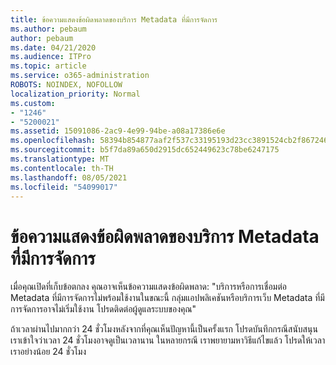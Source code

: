 ```yaml
---
title: ข้อความแสดงข้อผิดพลาดของบริการ Metadata ที่มีการจัดการ
ms.author: pebaum
author: pebaum
ms.date: 04/21/2020
ms.audience: ITPro
ms.topic: article
ms.service: o365-administration
ROBOTS: NOINDEX, NOFOLLOW
localization_priority: Normal
ms.custom:
- "1246"
- "5200021"
ms.assetid: 15091086-2ac9-4e99-94be-a08a17386e6e
ms.openlocfilehash: 58394b854877aaf2f537c33195193d23cc3891524cb2f867246ba4bf5f9e73a0
ms.sourcegitcommit: b5f7da89a650d2915dc652449623c78be6247175
ms.translationtype: MT
ms.contentlocale: th-TH
ms.lasthandoff: 08/05/2021
ms.locfileid: "54099017"
---
```

# <a name="managed-metadata-service-error-message"></a>ข้อความแสดงข้อผิดพลาดของบริการ Metadata ที่มีการจัดการ

เมื่อคุณเปิดที่เก็บข้อตกลง คุณอาจเห็นข้อความแสดงข้อผิดพลาด: "บริการหรือการเชื่อมต่อ Metadata ที่มีการจัดการไม่พร้อมใช้งานในขณะนี้ กลุ่มแอปพลิเคชันหรือบริการเว็บ Metadata ที่มีการจัดการอาจไม่เริ่มใช้งาน โปรดติดต่อผู้ดูแลระบบของคุณ"
  
ถ้าเวลาผ่านไปมากกว่า 24 ชั่วโมงหลังจากที่คุณเห็นปัญหานี้เป็นครั้งแรก โปรดบันทึกกรณีสนับสนุน เราเข้าใจว่าเวลา 24 ชั่วโมงอาจดูเป็นเวลานาน ในหลายกรณี เราพยายามหาวิธีแก้ไขแล้ว โปรดให้เวลาเราอย่างน้อย 24 ชั่วโมง
  